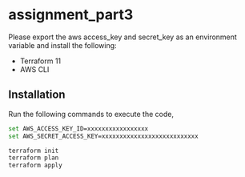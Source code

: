# assignment_part3

Please export the aws access_key and secret_key as an environment variable and install the following:
- Terraform 11
- AWS CLI


## Installation

Run the following commands to execute the code, 

```bash
set AWS_ACCESS_KEY_ID=xxxxxxxxxxxxxxxxx
set AWS_SECRET_ACCESS_KEY=xxxxxxxxxxxxxxxxxxxxxxxxxxx

terraform init
terraform plan
terraform apply 
